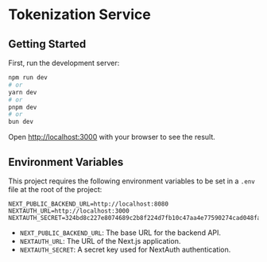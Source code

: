 # Tokenization Service

## Getting Started

First, run the development server:

```bash
npm run dev
# or
yarn dev
# or
pnpm dev
# or
bun dev
```

Open [http://localhost:3000](http://localhost:3000) with your browser to see the result.

## Environment Variables

This project requires the following environment variables to be set in a `.env` file at the root of the project:

```properties
NEXT_PUBLIC_BACKEND_URL=http://localhost:8080
NEXTAUTH_URL=http://localhost:3000
NEXTAUTH_SECRET=324bd8c227e8074689c2b8f224d7fb10c47aa4e77590274cad048fa01f908456
```

- `NEXT_PUBLIC_BACKEND_URL`: The base URL for the backend API.
- `NEXTAUTH_URL`: The URL of the Next.js application.
- `NEXTAUTH_SECRET`: A secret key used for NextAuth authentication.

